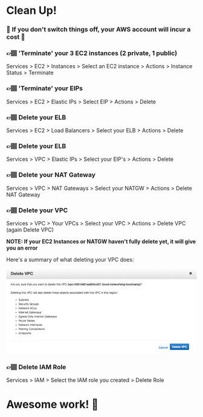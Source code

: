 # Clean Up!

### 🚨 __If you don't switch things off, your AWS account will incur a cost__ 🚨

### 👉🏽 'Terminate' your 3 EC2 instances (2 private, 1 public)
Services > EC2 > Instances > Select an EC2 instance > Actions > Instance Status > Terminate

### 👉🏽 'Terminate' your EIPs
Services > EC2 > Elastic IPs > Select EIP > Actions > Delete

### 👉🏽 Delete your ELB
Services > EC2 > Load Balancers > Select your ELB > Actions > Delete

### 👉🏽 Delete your ELB
Services > VPC > Elastic IPs > Select your EIP's > Actions > Delete

### 👉🏽 Delete your NAT Gateway
Services > VPC > NAT Gateways > Select your NATGW > Actions > Delete NAT Gateway

### 👉🏽 Delete your VPC
Services > VPC > Your VPCs > Select your VPC > Actions > Delete VPC (again Delete VPC)

__NOTE: If your EC2 Instances or NATGW haven't fully delete yet, it will give you an error__

Here's a summary of what deleting your VPC does:

![Delete VPC](images/delete_VPC.png)

### 👉🏽 Delete IAM Role
Services > IAM > Select the IAM role you created > Delete Role

# Awesome work! 🌈

